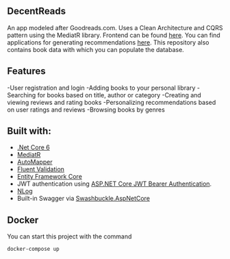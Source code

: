 ## DecentReads
An app modeled after Goodreads.com. Uses a Clean Architecture and CQRS pattern using the MediatR library. 
Frontend can be found [here](https://github.com/ravvvck/DecentReadsFrontend).
You can find applications for generating recommendations [here](https://github.com/ravvvck/recommender). This repository also contains book data with which you can populate the database.

## Features
-User registration and login
-Adding books to your personal library
-Searching for books based on title, author or category
-Creating and viewing reviews and rating books
-Personalizing recommendations based on user ratings and reviews
-Browsing books by genres


## Built with:
- [.Net Core 6](https://dotnet.microsoft.com/en-us/download/dotnet/6.0)
- [MediatR](https://github.com/jbogard/MediatR)
- [AutoMapper](http://automapper.org)
- [Fluent Validation](https://github.com/JeremySkinner/FluentValidation)
- [Entity Framework Core](https://docs.microsoft.com/en-us/ef/) 
- JWT authentication using [ASP.NET Core JWT Bearer Authentication](https://github.com/aspnet/Security/tree/master/src/Microsoft.AspNetCore.Authentication.JwtBearer).
- [NLog](https://nlog-project.org/)
- Built-in Swagger via [Swashbuckle.AspNetCore](https://github.com/domaindrivendev/Swashbuckle.AspNetCore)

## Docker
You can start this project with the command
```console
docker-compose up
```

